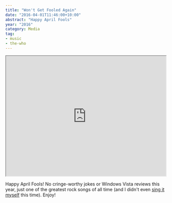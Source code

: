 ```yaml
---
title: "Won't Get Fooled Again"
date: "2016-04-01T11:46:00+10:00"
abstract: "Happy April Fools"
year: "2016"
category: Media
tag:
- music
- the-who
---
```

<p></p>

<iframe width="500" height="375" src="https://www.youtube.com/embed/SHhrZgojY1Q"></iframe>

Happy April Fools! No cringe-worthy jokes or Windows Vista reviews this year, just one of the greatest rock songs of all time (and I didn't even [sing it myself] this time). Enjoy!

[sing it myself]: https://rubenerd.com/show295/ "Rubénerd Show 295: The tangentially Who episode"

